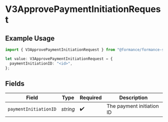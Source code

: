 # V3ApprovePaymentInitiationRequest

## Example Usage

```typescript
import { V3ApprovePaymentInitiationRequest } from "@formance/formance-sdk/sdk/models/operations";

let value: V3ApprovePaymentInitiationRequest = {
  paymentInitiationID: "<id>",
};
```

## Fields

| Field                     | Type                      | Required                  | Description               |
| ------------------------- | ------------------------- | ------------------------- | ------------------------- |
| `paymentInitiationID`     | *string*                  | :heavy_check_mark:        | The payment initiation ID |